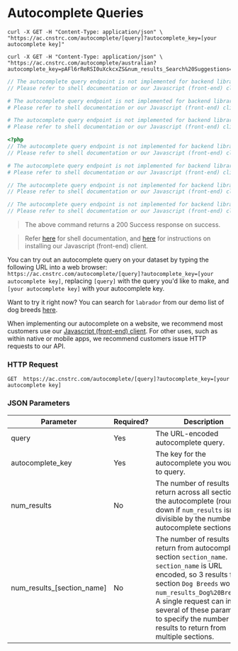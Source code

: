 # Autocomplete Queries

```shell
curl -X GET -H "Content-Type: application/json" \
"https://ac.cnstrc.com/autocomplete/[query]?autocomplete_key=[your autocomplete key]"

curl -X GET -H "Content-Type: application/json" \
"https://ac.cnstrc.com/autocomplete/australian?autocomplete_key=pAFl6rReRSI0uXckcxZS&num_results_Search%20Suggestions=3"
```

```javascript
// The autocomplete query endpoint is not implemented for backend libraries.
// Please refer to shell documentation or our Javascript (front-end) client. 
```

```ruby
# The autocomplete query endpoint is not implemented for backend libraries. 
# Please refer to shell documentation or our Javascript (front-end) client.
```

```python
# The autocomplete query endpoint is not implemented for backend libraries.
# Please refer to shell documentation or our Javascript (front-end) client.
```

```php
<?php
// The autocomplete query endpoint is not implemented for backend libraries. 
// Please refer to shell documentation or our Javascript (front-end) client. 
```

```perl
# The autocomplete query endpoint is not implemented for backend libraries.
# Please refer to shell documentation or our Javascript (front-end) client. 
```

```java
// The autocomplete query endpoint is not implemented for backend libraries. 
// Please refer to shell documentation or our Javascript (front-end) client. 
```

```csharp
// The autocomplete query endpoint is not implemented for backend libraries.
// Please refer to shell documentation or our Javascript (front-end) client. 
```

> The above command returns a 200 Success response on success.


> Refer [here](?shell#query-items) for shell documentation, and [here](#javascript-client) for instructions on installing our Javascript (front-end) client.

You can try out an autocomplete query on your dataset by typing the following URL into a web browser: `https://ac.cnstrc.com/autocomplete/[query]?autocomplete_key=[your autocomplete key]`, replacing `[query]` with the query you'd like to make, and `[your autocomplete key]` with your autocomplete key.

Want to try it right now? You can search for `labrador` from our demo list of dog breeds [here](https://ac.cnstrc.com/autocomplete/australian?autocomplete_key=pAFl6rReRSI0uXckcxZS).

When implementing our autocomplete on a website, we recommend most customers use our [Javascript (front-end) client](#javascript-client). For other uses, such as within native or mobile apps, we recommend customers issue HTTP requests to our API.

### HTTP Request

`GET  https://ac.cnstrc.com/autocomplete/[query]?autocomplete_key=[your autocomplete key]`

### JSON Parameters

Parameter | Required? | Description
--------- | ----------- | ----------
query | Yes | The URL-encoded autocomplete query.
autocomplete_key | Yes | The key for the autocomplete you would like to query.
num_results | No | The number of results to return across all sections in the autocomplete (rounded down if `num_results` isn't divisible by the number of autocomplete sections).
num_results_[section_name] | No | The number of results to return from autocomplete section `section_name`. `section_name` is URL encoded, so 3 results from section `Dog Breeds` would be `num_results_Dog%20Breeds=3`. A single request can include several of these parameters to specify the number of results to return from multiple sections.